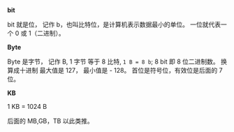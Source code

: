 **bit**

bit 就是位， 记作 b，也叫比特位，是计算机表示数据最小的单位。 一位就代表一个 0 或 1（二进制）。

**Byte**

Byte 是字节， 记作 B, 1 字节 等于 8 比特, `1 B = 8 b`; 8 bit 即 8 位二进制数。 换算成十进制 最大值是 127， 最小值是 - 128。 首位是符号位，有效位是后面的 7 位。

**KB**

1 KB = 1024 B

后面的 MB,GB，TB 以此类推。
